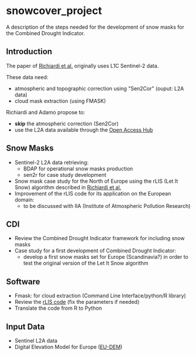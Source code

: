 # snowcover_project

A description of the steps needed for the development of snow masks for the Combined Drought Indicator.

## Introduction

The paper of [Richiardi et al.](https://www.mdpi.com/2072-4292/13/10/1957) originally uses L1C Sentinel-2 data. 

These data need:
  - atmospheric and topographic correction using  "Sen2Cor" (ouput: L2A data)
  - cloud mask extraction (using FMASK)

Richiardi and Adamo propose to: 
  - **skip** the atmospheric correction (Sen2Cor) 
  - use the L2A data available through the [Open Access Hub](https://sentinel.esa.int/web/sentinel/sentinel-data-access)

## Snow Masks 

- Sentinel-2 L2A data retrieving: 
  - BDAP for operational snow masks production
  - sen2r for case study development 
- Snow mask case study for the North of Europe using the rLIS (Let It Snow) algorithm described in [Richiardi et al.](https://www.mdpi.com/2072-4292/13/10/1957)
- Improvement of the rLIS code for its application on the European domain:
  - to be discussed with IIA (Institute of Atmospheric Pollution Research)  

## CDI

- Review the Combined Drought Indicator framework for including snow masks
- Case study for a first development of Combined Drought Indicator:
  - develop a first snow masks set for Europe (Scandinavia?) in order to test the original version of the Let It Snow algorithm

## Software

- Fmask: for cloud extraction (Command Line Interface/python/R library)
- Review the [rLIS code](https://github.com/chiararik/rLIS_VLab) (fix the parameters if needed)
- Translate the code from R to Python

## Input Data

- Sentinel L2A data
- Digital Elevation Model for Europe ([EU-DEM](https://land.copernicus.eu/imagery-in-situ/eu-dem/eu-dem-v1.1))




  
  
  
